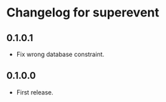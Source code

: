 # Changelog for superevent

## 0.1.0.1

* Fix wrong database constraint.

## 0.1.0.0

* First release.
